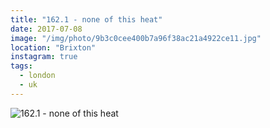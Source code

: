 ```yaml
---
title: "162.1 - none of this heat"
date: 2017-07-08
image: "/img/photo/9b3c0cee400b7a96f38ac21a4922ce11.jpg"
location: "Brixton"
instagram: true
tags:
  - london
  - uk
---
```


![162.1 - none of this heat](/img/photo/9b3c0cee400b7a96f38ac21a4922ce11.jpg)
